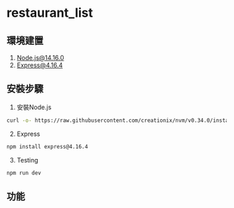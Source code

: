 # restaurant_list

## 環境建置
1. Node.js@14.16.0
2. Express@4.16.4

## 安裝步驟
1. 安裝Node.js 

```bash
curl -o- https://raw.githubusercontent.com/creationix/nvm/v0.34.0/install.sh | bash
```

2. Express

```bash
npm install express@4.16.4
```

3. Testing 

```bash 
npm run dev
```

## 功能



